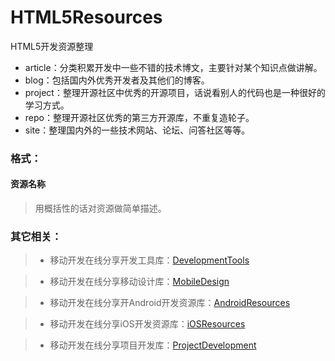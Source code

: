 # HTML5Resources
HTML5开发资源整理
* article：分类积累开发中一些不错的技术博文，主要针对某个知识点做讲解。
* blog：包括国内外优秀开发者及其他们的博客。
* project：整理开源社区中优秀的开源项目，话说看别人的代码也是一种很好的学习方式。
* repo：整理开源社区优秀的第三方开源库，不重复造轮子。
* site：整理国内外的一些技术网站、论坛、问答社区等等。

### 格式：
#### 资源名称
> 用概括性的话对资源做简单描述。

### 其它相关：

> * 移动开发在线分享开发工具库：[DevelopmentTools](https://github.com/MobDevGroup/DevelopmentTools)

> * 移动开发在线分享移动设计库：[MobileDesign](https://github.com/MobDevGroup/MobileDesign)

> * 移动开发在线分享开Android开发资源库：[AndroidResources](https://github.com/MobDevGroup/AndroidResources)

> * 移动开发在线分享iOS开发资源库：[iOSResources](https://github.com/MobDevGroup/iOSResources)

> * 移动开发在线分享项目开发库：[ProjectDevelopment](https://github.com/MobDevGroup/ProjectDevelopment)
